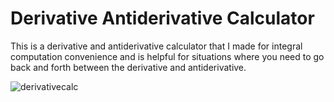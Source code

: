 # Derivative Antiderivative Calculator

This is a derivative and antiderivative calculator that I made for integral computation convenience and is helpful for situations where you need to go back and forth between the derivative and antiderivative. 


![derivativecalc](https://user-images.githubusercontent.com/110789514/209882765-45d00115-4e14-483c-8154-334446804d93.png)
